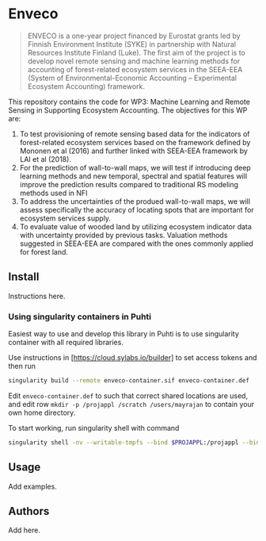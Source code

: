 # Enveco
> ENVECO is a one-year project financed by Eurostat grants led by Finnish Environment Institute (SYKE) in partnership with Natural Resources Institute Finland (Luke). The first aim of the project is to develop novel remote sensing and machine learning methods for accounting of forest-related ecosystem services in the SEEA-EEA (System of Environmental-Economic Accounting – Experimental Ecosystem Accounting) framework.


This repository contains the code for WP3: Machine Learning and Remote Sensing in Supporting Ecosystem Accounting. The objectives for this WP are:

1. To test provisioning of remote sensing based data for the indicators of forest-related ecosystem services based on the framework defined by Mononen et al (2016) and further linked with SEEA-EEA framework by LAI et al (2018).
2. For the prediction of wall-to-wall maps, we will test if introducing deep learning methods and new temporal, spectral and spatial features will improve the prediction results compared to traditional RS modeling methods used in NFI
3. To address the uncertainties of the produed wall-to-wall maps, we will assess specifically the accuracy of locating spots that are important for ecosystem services supply.
4. To evaluate value of wooded land by utilizing ecosystem indicator data with uncertainty provided by previous tasks. Valuation methods suggested in SEEA-EEA are compared with the ones commonly applied for forest land.

## Install

Instructions here.

### Using singularity containers in Puhti

Easiest way to use and develop this library in Puhti is to use singularity container with all required libraries. 

Use instructions in [https://cloud.sylabs.io/builder] to set access tokens and then run 

```bash
singularity build --remote enveco-container.sif enveco-container.def
```

Edit `enveco-container.def` to such that correct shared locations are used, and edit row `mkdir -p /projappl /scratch /users/mayrajan` to contain your own home directory.

To start working, run singularity shell with command 

```bash
singularity shell -nv --writable-tmpfs --bind $PROJAPPL:/projappl --bind $SCRATCH:/scratch --bind $HOME:/users/<uid> enveco-container.sif
```

## Usage

Add examples.

## Authors

Add here.
